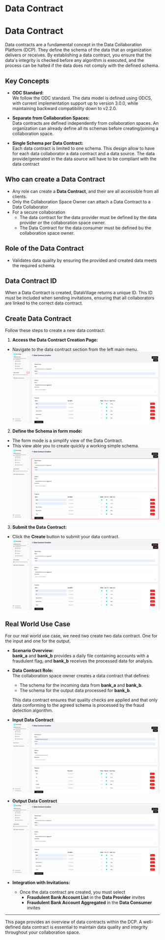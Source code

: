 # Data Contract

# Data Contract

Data contracts are a fundamental concept in the Data Collaboration Platform (DCP). They define the schema of the data that an organization delivers or receives. By establishing a data contract, you ensure that the data's integrity is checked before any algorithm is executed, and the process can be halted if the data does not comply with the defined schema.

## Key Concepts

- **ODC Standard:**  
  We follow the ODC standard. The data model is defined using ODCS, with current implementation support up to version 3.0.0, while maintaining backward compatibility down to v2.2.0.

- **Separate from Collaboration Spaces:**  
  Data contracts are defined independently from collaboration spaces. An organization can already define all its schemas before creating/joining a collaboration space.

- **Single Schema per Data Contract:**  
  Each data contract is limited to one schema. This design allow to have for each data collaborator a data contract and a data source. The data provide/generated in the data source will have to be compliant with the data contract 

## Who can create a Data Contract   
- Any role can create a **Data Contract**, and their are all accessible from all clients.  
- Only the Collaboration Space Owner can attach a Data Contract to a Data Collaborator 
- For a secure collaboration
  - The data contract for the data provider must be defined by the data provider or the collaboration space owner.   
  - The Data Contract for the data consumer must be defined bu the collaboration space owner.  

## Role of the Data Contract

- Validates data quality by ensuring the provided and created data meets the required schema.

## Data Contract ID

When a Data Contract is created, DataVillage returns a unique ID. This ID must be included when sending invitations, ensuring that all collaborators are linked to the correct data contract.

## Create Data Contract

Follow these steps to create a new data contract:

1. **Access the Data Contract Creation Page:**  
  - Navigate to the data contract section from the left main menu.  
  ![screenshot of data contract](img/26_create_datacontract_dataconsumer.png)

2. **Define the Schema in form mode:**  
  - The form mode is a simplify view of the Data Contract.   
  - This view able you to create quickly a working simple schema.  
  ![screenshot of data contract](img/26_create_datacontract_dataconsumer_form.png)

3. **Submit the Data Contract:**  
  - Click the **Create** button to submit your data contract.
  ![screenshot of data contract](img/26_create_datacontract_dataconsumer_create.png)

## Real World Use Case

For our real world use case, we need two create two data contract. One for the input and one for the output. 

- **Scenario Overview:**  
  **bank_a** and **bank_b** provides a daily file containing accounts with a fraudulent flag, and **bank_b** receives the processed data for analysis.

- **Data Contract Role:**  
  The collaboration space owner creates a data contract that defines:
  - The schema for the incoming data from **bank_a** and **bank_b**.
  - The  schema for the output data processed for **bank_b**.
  
  This data contract ensures that quality checks are applied and that only data conforming to the agreed schema is processed by the fraud detection algorithm.

- **Input Data Contract** 
  ![screenshot of data contract](img/13_create_datacontract_dataprovider.png)

- **Output Data Contract**
  ![screenshot of data contract](img/26_create_datacontract_dataconsumer_output.png)


- **Integration with Invitations:**  
  - Once the data contract are created, you must select
    - **Fraudulent Bank Account List** in the **Data Provider** invites
    - **Fraudulent Bank Account Aggregated** in the **Data Consumer** invites



---

This page provides an overview of data contracts within the DCP. A well-defined data contract is essential to maintain data quality and integrity throughout your collaboration space.
